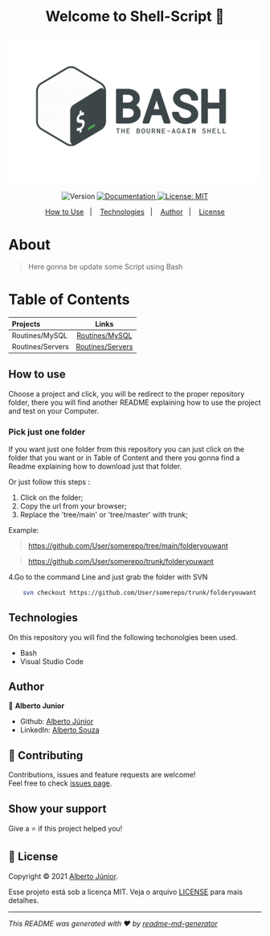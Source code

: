 <h1 align="center">Welcome to Shell-Script 👋</h1>

![home](./resources/Logo.png)
<p align="center">
  <img alt="Version" src="https://img.shields.io/badge/version-LaunchBase-blue.svg?cacheSeconds=2592000" />
  <a href="Teste" target="_blank">
    <img alt="Documentation" src="https://img.shields.io/badge/documentation-yes-brightgreen.svg" />
  </a>
  <a href="Teste" target="_blank">
    <img alt="License: MIT" src="https://img.shields.io/badge/License-MIT-yellow.svg" />
  </a>
  
</p>

<p align="center">
  <a href="#how-to-use">How to Use</a>&nbsp;&nbsp;&nbsp;|&nbsp;&nbsp;&nbsp;
  <a href="#-technologies">Technologies</a>&nbsp;&nbsp;&nbsp;|&nbsp;&nbsp;&nbsp;
  <a href="#author">Author</a>&nbsp;&nbsp;&nbsp;|&nbsp;&nbsp;&nbsp;
  <a href="#-license">License</a>
</p>

# About 

> Here gonna be update some Script using Bash


# Table of Contents

| Projects  |     Links     | 
|:----------|:-------------:|
|Routines/MySQL | [Routines/MySQL](https://github.com/Wayfiding/Shell-Scripts/tree/main/Routines/MySQL) | 
|Routines/Servers | [Routines/Servers](https://github.com/Wayfiding/Shell-Scripts/tree/main/Routines/Servers) | 



## How to use

Choose a project and click, you will be redirect to the proper repository folder, there you will find another README explaining how to use the project and test on your Computer.


### **Pick just one folder**
If you want just one folder from this repository you can just click on the folder that you want or in Table of Content and there you gonna find a Readme explaining how to download just that folder. 

Or just follow this steps :

1. Click on the folder;
2. Copy the url from your browser;
3. Replace the 'tree/main' or 'tree/master' with trunk;

Example: 
> https://github.com/User/somerepo/tree/main/folderyouwant
 
> https://github.com/User/somerepo/trunk/folderyouwant 

4.Go to the command Line and just grab the folder with SVN

```sh
    svn checkout https://github.com/User/somerepo/trunk/folderyouwant 
```
## Technologies

On this repository you will find the following techonolgies been used.
- Bash
- Visual Studio Code
  

## Author

👤 **Alberto Junior**

* Github: [Alberto Júnior](https://github.com/wayfiding)
* LinkedIn: [Alberto Souza](https://linkedin.com/in/alberto-souza)

## 🤝 Contributing

Contributions, issues and feature requests are welcome!<br />Feel free to check [issues page](Teste). 

## Show your support

Give a ⭐️ if this project helped you!

## 📝 License
Copyright © 2021 [Alberto Júnior](https://github.com/Wayfiding).<br />

Esse projeto está sob a licença MIT. Veja o arquivo [LICENSE](.github/LICENSE.md) para mais detalhes.

***
_This README was generated with ❤️ by [readme-md-generator](https://github.com/kefranabg/readme-md-generator)_